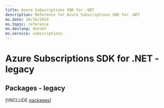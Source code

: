 ```yaml
---
title: Azure Subscriptions SDK for .NET
description: Reference for Azure Subscriptions SDK for .NET
ms.date: 10/16/2024
ms.topic: reference
ms.devlang: dotnet
ms.service: subscriptions
---
```

# Azure Subscriptions SDK for .NET - legacy
## Packages - legacy
[!INCLUDE [packages](subscriptions-index.md)]